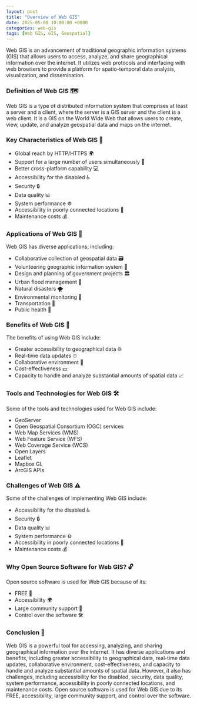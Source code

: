 ```yaml
---
layout: post
title: "Overview of Web GIS"
date: 2025-05-08 10:00:00 +0000
categories: web-gis
tags: [Web GIS, GIS, Geospatial]
---
```


Web GIS is an advancement of traditional geographic information systems (GIS) that allows users to access, analyze, and share geographical information over the internet. It utilizes web protocols and interfacing with web browsers to provide a platform for spatio-temporal data analysis, visualization, and dissemination.

### Definition of Web GIS 🗺
Web GIS is a type of distributed information system that comprises at least a server and a client, where the server is a GIS server and the client is a web client. It is a GIS on the World Wide Web that allows users to create, view, update, and analyze geospatial data and maps on the internet.

### Key Characteristics of Web GIS 🔑
- Global reach by HTTP/HTTPS 🌍
- Support for a large number of users simultaneously 👥
- Better cross-platform capability 💻
- Accessibility for the disabled ♿️
- Security 🔒
- Data quality 📊
- System performance ⚙️
- Accessibility in poorly connected locations 📶
- Maintenance costs 💰

### Applications of Web GIS 📌
Web GIS has diverse applications, including:
- Collaborative collection of geospatial data 🗃
- Volunteering geographic information system 🌱
- Design and planning of government projects 🏛
- Urban flood management 🌊
- Natural disasters 🌪
- Environmental monitoring 🌿
- Transportation 🚗
- Public health 🏥

### Benefits of Web GIS 🌟
The benefits of using Web GIS include:
- Greater accessibility to geographical data 🌐
- Real-time data updates ⏱
- Collaborative environment 🤝
- Cost-effectiveness 💵
- Capacity to handle and analyze substantial amounts of spatial data 📈

### Tools and Technologies for Web GIS 🛠
Some of the tools and technologies used for Web GIS include:
- GeoServer
- Open Geospatial Consortium (OGC) services
- Web Map Services (WMS)
- Web Feature Service (WFS)
- Web Coverage Service (WCS)
- Open Layers
- Leaflet
- Mapbox GL
- ArcGIS APIs

### Challenges of Web GIS ⚠️
Some of the challenges of implementing Web GIS include:
- Accessibility for the disabled ♿️
- Security 🔒
- Data quality 📊
- System performance ⚙️
- Accessibility in poorly connected locations 📶
- Maintenance costs 💰

### Why Open Source Software for Web GIS? 🔓
Open source software is used for Web GIS because of its:
- FREE 💸
- Accessibility 🌍
- Large community support 👥
- Control over the software 🛠

### Conclusion 📝
Web GIS is a powerful tool for accessing, analyzing, and sharing geographical information over the internet. It has diverse applications and benefits, including greater accessibility to geographical data, real-time data updates, collaborative environment, cost-effectiveness, and capacity to handle and analyze substantial amounts of spatial data. However, it also has challenges, including accessibility for the disabled, security, data quality, system performance, accessibility in poorly connected locations, and maintenance costs. Open source software is used for Web GIS due to its FREE, accessibility, large community support, and control over the software.
